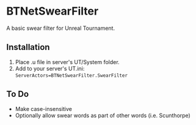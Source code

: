 # BTNetSwearFilter
A basic swear filter for Unreal Tournament. 

## Installation
1. Place .u file in server's UT/System folder.
2. Add to your server's UT.ini:  
`ServerActors=BTNetSwearFilter.SwearFilter`

## To Do
* Make case-insensitive
* Optionally allow swear words as part of other words (i.e. Scunthorpe)
